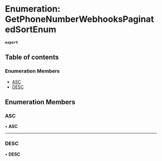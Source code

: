 # Enumeration: GetPhoneNumberWebhooksPaginatedSortEnum

**`export`**

## Table of contents

### Enumeration Members

- [ASC](GetPhoneNumberWebhooksPaginatedSortEnum.md#asc)
- [DESC](GetPhoneNumberWebhooksPaginatedSortEnum.md#desc)

## Enumeration Members

### <a id="asc" name="asc"></a> ASC

• **ASC**

___

### <a id="desc" name="desc"></a> DESC

• **DESC**
